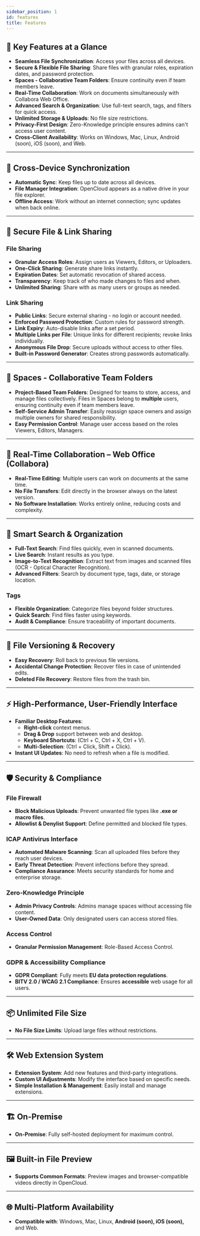 ```yaml
---
sidebar_position: 1
id: features
title: Features
---
```


## **🚀 Key Features at a Glance**

- **Seamless File Synchronization**: Access your files across all devices.
- **Secure & Flexible File Sharing**: Share files with granular roles, expiration dates, and password protection.
- **Spaces - Collaborative Team Folders**: Ensure continuity even if team members leave.
- **Real-Time Collaboration**: Work on documents simultaneously with Collabora Web Office.
- **Advanced Search & Organization**: Use full-text search, tags, and filters for quick access.
- **Unlimited Storage & Uploads**: No file size restrictions.
- **Privacy-First Design**: Zero-Knowledge principle ensures admins can't access user content.
- **Cross-Client Availability**: Works on Windows, Mac, Linux, Android (soon), iOS (soon), and Web.

---

## **🔄 Cross-Device Synchronization**

- **Automatic Sync**: Keep files up to date across all devices.
- **File Manager Integration**: OpenCloud appears as a native drive in your file explorer.
- **Offline Access**: Work without an internet connection; sync updates when back online.

---

## **🔐 Secure File & Link Sharing**

### **File Sharing**

- **Granular Access Roles**: Assign users as Viewers, Editors, or Uploaders.
- **One-Click Sharing**: Generate share links instantly.
- **Expiration Dates**: Set automatic revocation of shared access.
- **Transparency**: Keep track of who made changes to files and when.
- **Unlimited Sharing**: Share with as many users or groups as needed.

### **Link Sharing**

- **Public Links**: Secure external sharing - no login or account needed.
- **Enforced Password Protection**: Custom rules for password strength.
- **Link Expiry**: Auto-disable links after a set period.
- **Multiple Links per File**: Unique links for different recipients; revoke links individually.
- **Anonymous File Drop**: Secure uploads without access to other files.
- **Built-in Password Generator**: Creates strong passwords automatically.

---

## **📂 Spaces - Collaborative Team Folders**

- **Project-Based Team Folders**: Designed for teams to store, access, and manage files collectively. Files in Spaces belong to **multiple** users, ensuring continuity even if team members leave.
- **Self-Service Admin Transfer**: Easily reassign space owners and assign multiple owners for shared responsibility.
- **Easy Permission Control**: Manage user access based on the roles Viewers, Editors, Managers.

---

## **📝 Real-Time Collaboration – Web Office (Collabora)**

- **Real-Time Editing**: Multiple users can work on documents at the same time.
- **No File Transfers**: Edit directly in the browser always on the latest version.
- **No Software Installation**: Works entirely online, reducing costs and complexity.

---

## **🔎 Smart Search & Organization**

- **Full-Text Search**: Find files quickly, even in scanned documents.
- **Live Search**: Instant results as you type.
- **Image-to-Text Recognition**: Extract text from images and scanned files (OCR - Optical Character Recognition).
- **Advanced Filters**: Search by document type, tags, date, or storage location.

### **Tags**

- **Flexible Organization**: Categorize files beyond folder structures.
- **Quick Search**: Find files faster using keywords.
- **Audit & Compliance**: Ensure traceability of important documents.

---

## **📜 File Versioning & Recovery**

- **Easy Recovery**: Roll back to previous file versions.
- **Accidental Change Protection**: Recover files in case of unintended edits.
- **Deleted File Recovery**: Restore files from the trash bin.

---

## **⚡ High-Performance, User-Friendly Interface**

- **Familiar Desktop Features**:
  - **Right-click** context menus.
  - **Drag & Drop** support between web and desktop.
  - **Keyboard Shortcuts**: (Ctrl + C, Ctrl + X, Ctrl + V).
  - **Multi-Selection**: (Ctrl + Click, Shift + Click).
- **Instant UI Updates**: No need to refresh when a file is modified.

---

## **🛡️ Security & Compliance**

### **File Firewall**

- **Block Malicious Uploads**: Prevent unwanted file types like **.exe or macro files**.
- **Allowlist & Denylist Support**: Define permitted and blocked file types.

### **ICAP Antivirus Interface**

- **Automated Malware Scanning**: Scan all uploaded files before they reach user devices.
- **Early Threat Detection**: Prevent infections before they spread.
- **Compliance Assurance**: Meets security standards for home and enterprise storage.

### **Zero-Knowledge Principle**

- **Admin Privacy Controls**: Admins manage spaces without accessing file content.
- **User-Owned Data**: Only designated users can access stored files.

### **Access Control**

- **Granular Permission Management**: Role-Based Access Control.

### **GDPR & Accessibility Compliance**

- **GDPR Compliant**: Fully meets **EU data protection regulations**.
- **BITV 2.0 / WCAG 2.1 Compliance**: Ensures **accessible** web usage for all users.

---

## **📦 Unlimited File Size**

- **No File Size Limits**: Upload large files without restrictions.

---

## **🛠️ Web Extension System**

- **Extension System**: Add new features and third-party integrations.
- **Custom UI Adjustments**: Modify the interface based on specific needs.
- **Simple Installation & Management**: Easily install and manage extensions.

---

## **🏗️ On-Premise**

- **On-Premise**: Fully self-hosted deployment for maximum control.

---

## **🖼️ Built-in File Preview**

- **Supports Common Formats**: Preview images and browser-compatible videos directly in OpenCloud.

---

## **🌐 Multi-Platform Availability**

- **Compatible with**: Windows, Mac, Linux, **Android (soon), iOS (soon),** and Web.
